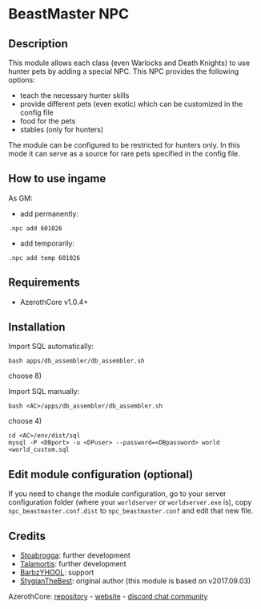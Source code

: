 # BeastMaster NPC


## Description

This module allows each class (even Warlocks and Death Knights) to use hunter pets by adding a special NPC. This NPC provides the following options:
- teach the necessary hunter skills
- provide different pets (even exotic) which can be customized in the config file
- food for the pets
- stables (only for hunters)

The module can be configured to be restricted for hunters only. In this mode it can serve as a source for rare pets specified in the config file.


## How to use ingame

As GM:
- add permanently:
 ```
 .npc add 601026
 ```
- add temporarily:
 ```
 .npc add temp 601026
 ```


## Requirements

- AzerothCore v1.0.4+


## Installation

Import SQL automatically:
```
bash apps/db_assembler/db_assembler.sh
```
choose 8)

Import SQL manually:
```
bash <AC>/apps/db_assembler/db_assembler.sh
```
choose 4)
```
cd <AC>/env/dist/sql
mysql -P <DBport> -u <DPuser> --password=<DBpassword> world <world_custom.sql
```


## Edit module configuration (optional)

If you need to change the module configuration, go to your server configuration folder (where your `worldserver` or `worldserver.exe` is), copy `npc_beastmaster.conf.dist` to `npc_beastmaster.conf` and edit that new file.


## Credits

* [Stoabrogga](https://github.com/Stoabrogga): further development
* [Talamortis](https://github.com/talamortis): further development
* [BarbzYHOOL](https://github.com/barbzyhool): support
* [StygianTheBest](http://stygianthebest.github.io): original author (this module is based on v2017.09.03)

AzerothCore: [repository](https://github.com/azerothcore) - [website](http://azerothcore.org/) - [discord chat community](https://discord.gg/PaqQRkd)
